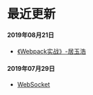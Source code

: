 # 最近更新
#### 2019年08月21日
 - [《Webpack实战》-居玉浩](./note/webpack-experience/)
 
#### 2019年07月29日
 - [WebSocket](./web/WebSocket.md)